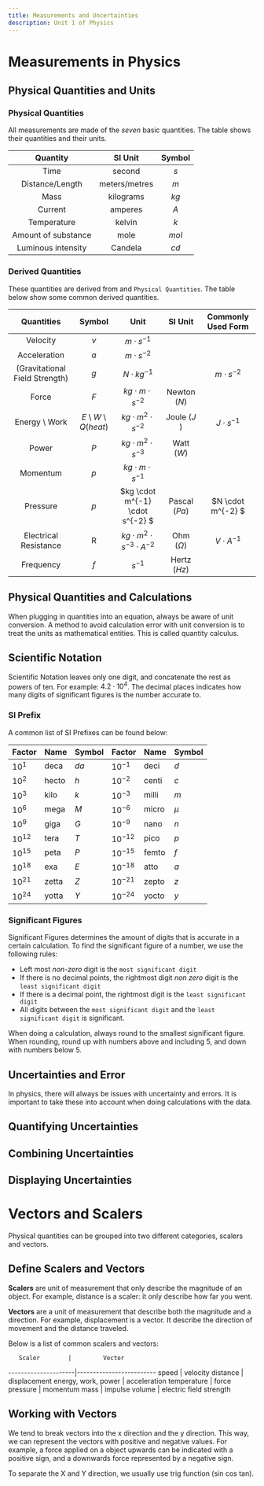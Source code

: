 ```yaml
---
title: Measurements and Uncertainties
description: Unit 1 of Physics
---
```


# Measurements in Physics

## Physical Quantities and Units

### Physical Quantities

All measurements are made of the *seven* basic quantities.
The table shows their quantities and their units.

|      Quantity       |    SI Unit    | Symbol |
| :-----------------: | :-----------: | :----: |
|        Time         |    second     |  $s$   |
|   Distance/Length   | meters/metres |  $m$   |
|        Mass         |   kilograms   |  $kg$  |
|       Current       |    amperes    |  $A$   |
|     Temperature     |    kelvin     |  $k$   |
| Amount of substance |     mole      | $mol$  |
| Luminous intensity  |    Candela    |  $cd$  |

### Derived Quantities

These quantities are derived from and `Physical Quantities`.
The table below show some common derived quantities.

|           Quantities           |         Symbol         |                   Unit                   |    SI Unit     | Commonly Used Form |
| :----------------------------: | :--------------------: | :--------------------------------------: | :------------: | :----------------: |
|            Velocity            |          $v$           |             $m \cdot s^{-1}$​             |                |                    |
|          Acceleration          |          $a$           |             $m \cdot s^{-2}$​             |                |                    |
| (Gravitational Field Strength) |          $g$​           |            $N \cdot kg^{-1}$             |                |  $m \cdot s^{-2}$  |
|             Force              |          $F$           |        $kg \cdot m \cdot s^{-2}$         |  Newton ($N$)  |                    |
|         Energy \ Work          | $E$​ \ $W$​ \ $Q (heat)$ |      $kg \cdot m^{2} \cdot s^{-2}$​       |  Joule ($J$​​​)​   |  $J \cdot s^{-1}$​  |
|             Power              |          $P$           |            $kg⋅m^{2}⋅s^{−3}$​             |   Watt ($W$)   |                    |
|            Momentum            |          $p$           |        $kg \cdot m \cdot s^{-1}$         |                |                    |
|            Pressure            |          $p$           |     $kg \cdot m^{-1} \cdot s^{-2}  $​     | Pascal ($Pa$​)  | $N \cdot m^{-2} $  |
|     Electrical Resistance      |           R            | $kg \cdot m^2 \cdot s^{-3} \cdot A^{-2}$ | Ohm ($\Omega$) |  $V \cdot A^{-1}$  |
|           Frequency            |          $f$           |                 $s^{-1}$                 |  Hertz ($Hz$)  |                    |




## Physical Quantities and Calculations

When plugging in quantities into an equation, always be aware of unit conversion.
A method to avoid calculation error with unit conversion is to treat the units as mathematical entities.
This is called quantity calculus.

## Scientific Notation

Scientific Notation leaves only one digit, and concatenate the rest as powers of ten.
For example: $4. 2 \cdot 10^4$.
The decimal places indicates how many digits of significant figures is the number accurate to.

### SI Prefix

A common list of SI Prefixes can be found below:

 Factor  | Name  | Symbol |   Factor   | Name  | Symbol
---------|-------|--------|------------|-------|--------
 $10^1$  | deca  |  $da$  | $10^{-1}$  | deci  |  $d$
 $10^2$  | hecto |  $h$   | $10^{-2}$  | centi |  $c$
 $10^3$  | kilo  |  $k$   | $10^{-3}$  | milli |  $m$
 $10^6$  | mega  |  $M$   | $10^{-6}$  | micro | $\mu$
 $10^9$  | giga  |  $G$   | $10^{-9}$  | nano  |  $n$
 $10^12$ | tera  |  $T$   | $10^{-12}$ | pico  |  $p$
 $10^15$ | peta  |  $P$   | $10^{-15}$ | femto |  $f$
 $10^18$ |  exa  |  $E$   | $10^{-18}$ | atto  |  $a$
 $10^21$ | zetta |  $Z$   | $10^{-21}$ | zepto |  $z$
 $10^24$ | yotta |  $Y$   | $10^{-24}$ | yocto |  $y$

### Significant Figures

Significant Figures determines the amount of digits that is accurate in a certain calculation.
To find the significant figure of a number, we use the following rules: 

-   Left most *non-zero* digit is the `most significant digit` 
-   If there is no decimal points, the rightmost digit *non zero* digit is the `least significant digit`
-   If there is a decimal point, the rightmost digit is the `least significant digit`
-   All digits between the `most significant digit` and the `least significant digit` is significant.

When doing a calculation, always round to the smallest significant figure.
When rounding, round up with numbers above and including 5, and down with numbers below 5.

## Uncertainties and Error

In physics, there will always be issues with uncertainty and errors.
It is important to take these into account when doing calculations with the data.

## Quantifying Uncertainties

## Combining Uncertainties

## Displaying Uncertainties

# Vectors and Scalers

Physical quantities can be grouped into two different categories, scalers and vectors.

## Define Scalers and Vectors

**Scalers** are unit of measurement that only describe the magnitude of an object.
For example, distance is a scaler: it only describe how far you went.

**Vectors** are a unit of measurement that describe both the magnitude and a direction.
For example, displacement is a vector.
It describe the direction of movement and the distance traveled.

Below is a list of common scalers and vectors:

       Scaler        |         Vector
---------------------|-------------------------
        speed        |        velocity
      distance       |      displacement
 energy, work, power |      acceleration
     temperature     |          force
      pressure       |        momentum
        mass         |         impulse
       volume        | electric field strength

## Working with Vectors

We tend to break vectors into the x direction and the y direction.
This way, we can represent the vectors with positive and negative values.
For example, a force applied on a object upwards can be indicated with a positive sign, and a downwards force represented by a negative sign.

To separate the X and Y direction, we usually use trig function (sin cos tan).
